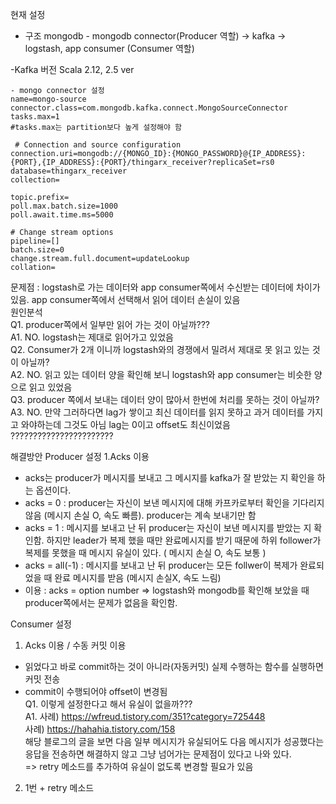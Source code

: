현재 설정
- 구조
mongodb - mongodb connector(Producer 역할) -> kafka -> logstash, app consumer (Consumer 역할)

-Kafka 버전
Scala 2.12, 2.5 ver
```
- mongo connector 설정
name=mongo-source
connector.class=com.mongodb.kafka.connect.MongoSourceConnector
tasks.max=1
#tasks.max는 partition보다 높게 설정해야 함

 # Connection and source configuration
connection.uri=mongodb://{MONGO_ID}:{MONGO_PASSWORD}@{IP_ADDRESS}:{PORT},{IP_ADDRESS}:{PORT}/thingarx_receiver?replicaSet=rs0
database=thingarx_receiver
collection=

topic.prefix=
poll.max.batch.size=1000
poll.await.time.ms=5000

# Change stream options
pipeline=[]
batch.size=0
change.stream.full.document=updateLookup
collation=
```
문제점 : logstash로 가는 데이터와 app consumer쪽에서 수신받는 데이터에 차이가 있음. app consumer쪽에서 선택해서 읽어 데이터 손실이 있음   
원인분석   
Q1. producer쪽에서 일부만 읽어 가는 것이 아닐까???   
A1. NO. logstash는 제대로 읽어가고 있었음   
Q2. Consumer가 2개 이니까 logstash와의 경쟁에서 밀려서 제대로 못 읽고 있는 것이 아닐까?   
A2. NO. 읽고 있는 데이터 양을 확인해 보니 logstash와 app consumer는 비슷한 양으로 읽고 있었음   
Q3. producer 쪽에서 보내는 데이터 양이 많아서 한번에 처리를 못하는 것이 아닐까?   
A3. NO. 만약 그러하다면 lag가 쌓이고 최신 데이터를 읽지 못하고 과거 데이터를 가지고 와야하는데 그것도 아님 lag는 0이고 offset도 최신이었음   
   ???????????????????????

해결방안
Producer 설정
1.Acks 이용
- acks는 producer가 메시지를 보내고 그 메시지를 kafka가 잘 받았는 지 확인을 하는 옵션이다.
- acks = 0 : producer는 자신이 보낸 메시지에 대해 카프카로부터 확인을 기다리지 않음 (메시지 손실 O, 속도 빠름). producer는 계속 보내기만 함
- acks = 1 : 메시지를 보내고 난 뒤 producer는 자신이 보낸 메시지를 받았는 지 확인함. 하지만 leader가 복제 했을 때만 완료메시지를 받기 때문에 하위 follower가 복제를 못했을 때 메시지 유실이 있다.
            ( 메시지 손실 O, 속도 보통 )
- acks = all(-1) : 메시지를 보내고 난 뒤 producer는 모든 follwer이 복제가 완료되었을 때 완료 메시지를 받음 (메시지 손실X, 속도 느림)
- 이용 : acks = option number
=> logstash와 mongodb를 확인해 보았을 때 producer쪽에서는 문제가 없음을 확인함.

Consumer 설정
1. Acks 이용 / 수동 커밋 이용
- 읽었다고 바로 commit하는 것이 아니라(자동커밋) 실제 수행하는 함수를 실행하면 커밋 전송
- commit이 수행되어야 offset이 변경됨   
Q1. 이렇게 설정한다고 해서 유실이 없을까???   
A1. 사례) https://wfreud.tistory.com/351?category=725448    
    사례) https://hahahia.tistory.com/158   
해당 블로그의 글을 보면 다음 일부 메시지가 유실되어도 다음 메시지가 성공했다는 응답을 전송하면 해결하지 않고 그냥 넘어가는 문제점이 있다고 나와 있다.   
=> retry 메소드를 추가하여 유실이 없도록 변경할 필요가 있음   
2. 1번 + retry 메소드

